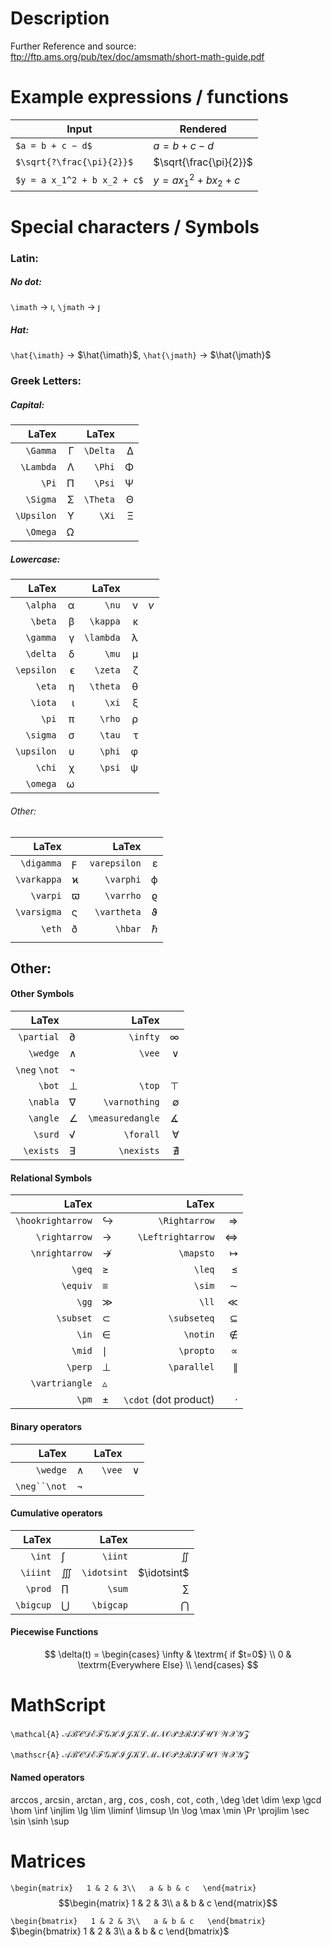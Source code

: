 Description
===========
Further Reference and source: ftp://ftp.ams.org/pub/tex/doc/amsmath/short-math-guide.pdf

Example expressions / functions
============================

|Input             | Rendered        |
|-----------------|----------------|
|`$a = b + c − d$` | $a = b + c − d$ |
|`$\sqrt{?\frac{\pi}{2}}$` | $\sqrt{\frac{\pi}{2}}$ |
|`$y = a x_1^2 + b x_2 + c$` | $y = a x_1^2 + b x_2 + c$ |

Special characters / Symbols
============================
### Latin:
##### No dot:  
`\imath` $\rightarrow$ $\imath$,
`\jmath` $\rightarrow$ $\jmath$

##### Hat:  
`\hat{\imath}`  $\rightarrow$ $\hat{\imath}$,
`\hat{\jmath}`  $\rightarrow$ $\hat{\jmath}$

### Greek Letters:
##### Capital:
|LaTex      |   | LaTex    |   |
|----------:|--:|---------:|--:|
|`\Gamma`   | Γ | `\Delta` | ∆ |
|`\Lambda`  | Λ | `\Phi`   | Φ |
|`\Pi`      | Π | `\Psi`   | Ψ |
|`\Sigma`   | Σ | `\Theta` | Θ |
|`\Upsilon` | Υ | `\Xi`    | Ξ |
|`\Omega`   | Ω |          |   |

##### Lowercase:
|      LaTex |     |     LaTex |     |       |
| ---------: | --: | --------: | --: | ----- |
|   `\alpha` |   α |     `\nu` |   ν | $\nu$ |
|    `\beta` |   β |  `\kappa` |   κ |       |
|   `\gamma` |   γ | `\lambda` |   λ |       |
|   `\delta` |   δ |     `\mu` |   µ |       |
| `\epsilon` |   ϵ |   `\zeta` |   ζ |       |
|     `\eta` |   η |  `\theta` |   θ |       |
|    `\iota` |   ι |     `\xi` |   ξ |       |
|      `\pi` |   π |    `\rho` |   ρ |       |
|   `\sigma` |   σ |    `\tau` |   τ |       |
| `\upsilon` |   υ |    `\phi` |   φ |       |
|     `\chi` |   χ |    `\psi` |   ψ |       |
|   `\omega` |   ω |           |     |       |

###### Other:
| LaTex |  | LaTex |  |
| ---: | ---- | ---: | ---: |
| `\digamma` | ϝ | `varepsilon` | ε |
| `\varkappa` | ϰ | `\varphi` | ϕ |
| `\varpi` | ϖ | `\varrho` | ϱ |
| `\varsigma` | ς | `\vartheta` | ϑ |
| `\eth` | ð | `\hbar` | $\hbar$ |
|  |  |  |  |


## Other:
#### Other Symbols
|LaTex         |   | LaTex            |   |
|-------------:|---|-----------------:|--:|
|`\partial`    | ∂ | `\infty`         | ∞ |
|`\wedge`      | ∧ | `\vee`           | ∨ |
|`\neg` `\not` | ¬ |                  |   |
|`\bot`        | ⊥ | `\top`           | ⊤ |
|`\nabla`      | ∇ | `\varnothing`    | ∅ |
|`\angle`      | ∠ | `\measuredangle` | ∡ |
|`\surd`       | √ | `\forall`        | ∀ |
|`\exists`     | ∃ | `\nexists`       | ∄ |

#### Relational Symbols
|             LaTex |                |             LaTex |           |
| -----------------:| -------------- | -----------------:| ---------:|
| `\hookrightarrow` | ↪              |     `\Rightarrow` |         ⇒ |
|     `\rightarrow` | →              | `\Leftrightarrow` |         ⇔ |
|    `\nrightarrow` | ↛              |         `\mapsto` | $\mapsto$ |
|            `\geq` | ≥              |            `\leq` |         ≤ |
|          `\equiv` | ≡              |            `\sim` |         ∼ |
|             `\gg` | ≫              |             `\ll` |         ≪ |
|         `\subset` | ⊂              |       `\subseteq` |         ⊆ |
|             `\in` | ∈              |          `\notin` |         ∉ |
|            `\mid` | $\mid$         |         `\propto` |         ∝ |
|           `\perp` | ⊥              |      ` \parallel` |         ∥ |
|    `\vartriangle` | $\vartriangle$ |                   |           |
|             `\pm` |       $\pm$         |      `\cdot`     (dot product)        |      $\cdot$     |

#### Binary operators
|LaTex        |   | LaTex  |   |
|------------:|---|-------:|--:|
|`\wedge`     | ∧ | `\vee` | ∨ |
|`\neg``\not` | ¬ |        |   |

#### Cumulative operators
|     LaTex |           |       LaTex |             |
| ---------:| --------- | -----------:| -----------:|
|    `\int` | ∫         |     `\iint` |     $\iint$ |
|  `\iiint` | $\iiint$  | `\idotsint` | $\idotsint$ |
|   `\prod` | $\prod$   |      `\sum` |      $\sum$ |
| `\bigcup` | $\bigcup$ |   `\bigcap` |   $\bigcap$ |

#### Piecewise Functions
$$
 \delta(t) = \begin{cases} 
      \infty & \textrm{ if $t=0$} \\
      0 & \textrm{Everywhere Else} \\
   \end{cases} 
$$

# MathScript

`\mathcal{A}`
$\mathcal{ABCDEFGHIJKLMNOPQRSTUVWXYZ}$

`\mathscr{A}`
$\mathscr{ABCDEFGHIJKLMNOPQRSTUVWXYZ}$







#### Named operators
$\arccos$,
$\arcsin$,
$\arctan$,
$\arg$,
$\cos$,
$\cosh$,
$\cot$,
$\coth$,
\deg
\det
\dim
\exp
\gcd
\hom
\inf
\injlim
\lg
\lim
\liminf
\limsup
\ln
\log
\max
\min
\Pr
\projlim
\sec
\sin
\sinh
\sup

# Matrices
`\begin{matrix}   1 & 2 & 3\\   a & b & c   \end{matrix}`
$$\begin{matrix}   1 & 2 & 3\\   a & b & c   \end{matrix}$$

`\begin{bmatrix}   1 & 2 & 3\\   a & b & c   \end{bmatrix}`
$\begin{bmatrix}   1 & 2 & 3\\   a & b & c   \end{bmatrix}$
